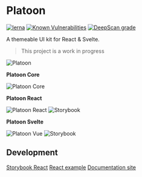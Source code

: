 # Platoon

[![lerna](https://img.shields.io/badge/maintained%20with-lerna-cc00ff.svg?style=flat-square)](https://lernajs.io/)
[![Known Vulnerabilities](https://snyk.io/test/github/FrontendRangers/platoon/badge.svg?style=flat-square)](https://snyk.io/test/github/FrontendRangers/platoon)
[![DeepScan grade](https://deepscan.io/api/teams/3013/projects/4498/branches/36203/badge/grade.svg?style=flat-square)](https://deepscan.io/dashboard#view=project&tid=3013&pid=4498&bid=36203)

A themeable UI kit for React &amp; Svelte.

> This project is a work in progress

![Platoon](https://img.shields.io/travis/FrontendRangers/platoon.svg?style=flat-square)

**Platoon Core**

![Platoon Core](https://img.shields.io/npm/v/@platoon/core.svg?style=flat-square)

**Platoon React**

![Platoon React](https://img.shields.io/npm/v/@platoon/react.svg?style=flat-square)
![Storybook](https://cdn.jsdelivr.net/gh/storybookjs/brand@master/badge/badge-storybook.svg)

**Platoon Svelte**

![Platoon Vue](https://img.shields.io/npm/v/@platoon/svelte.svg?style=flat-square)
![Storybook](https://cdn.jsdelivr.net/gh/storybookjs/brand@master/badge/badge-storybook.svg)

## Development

[Storybook React](http://localhost:6006/)
[React example](http://localhost:3000/)
[Documentation site](http://localhost:8000/)
